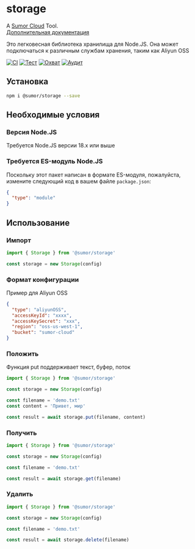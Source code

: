 # storage

A [Sumor Cloud](https://sumor.cloud) Tool.  
[Дополнительная документация](https://sumor.cloud/storage)

Это легковесная библиотека хранилища для Node.JS.
Она может подключаться к различным службам хранения, таким как Aliyun OSS

[![CI](https://github.com/sumor-cloud/storage/actions/workflows/ci.yml/badge.svg)](https://github.com/sumor-cloud/storage/actions/workflows/ci.yml)
[![Тест](https://github.com/sumor-cloud/storage/actions/workflows/ut.yml/badge.svg)](https://github.com/sumor-cloud/storage/actions/workflows/ut.yml)
[![Охват](https://github.com/sumor-cloud/storage/actions/workflows/coverage.yml/badge.svg)](https://github.com/sumor-cloud/storage/actions/workflows/coverage.yml)
[![Аудит](https://github.com/sumor-cloud/storage/actions/workflows/audit.yml/badge.svg)](https://github.com/sumor-cloud/storage/actions/workflows/audit.yml)

## Установка

```bash
npm i @sumor/storage --save
```

## Необходимые условия

### Версия Node.JS

Требуется Node.JS версии 18.x или выше

### Требуется ES-модуль Node.JS

Поскольку этот пакет написан в формате ES-модуля,
пожалуйста, измените следующий код в вашем файле `package.json`:

```json
{
  "type": "module"
}
```

## Использование

### Импорт

```js
import { Storage } from '@sumor/storage'

const storage = new Storage(config)
```

### Формат конфигурации

Пример для Aliyun OSS

```json
{
  "type": "aliyunOSS",
  "accessKeyId": "xxxx",
  "accessKeySecret": "xxx",
  "region": "oss-us-west-1",
  "bucket": "sumor-cloud"
}
```

### Положить

Функция put поддерживает текст, буфер, поток

```js
import { Storage } from '@sumor/storage'

const storage = new Storage(config)

const filename = 'demo.txt'
const content = 'Привет, мир'

const result = await storage.put(filename, content)
```

### Получить

```js
import { Storage } from '@sumor/storage'

const storage = new Storage(config)

const filename = 'demo.txt'

const result = await storage.get(filename)
```

### Удалить

```js
import { Storage } from '@sumor/storage'

const storage = new Storage(config)

const filename = 'demo.txt'

const result = await storage.delete(filename)
```
